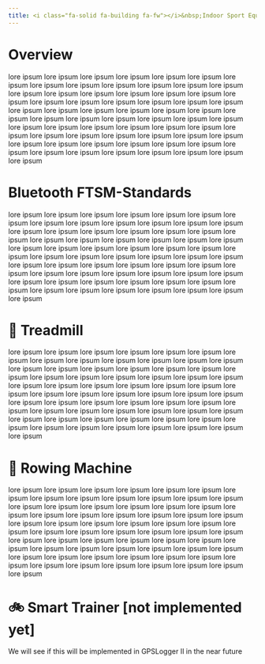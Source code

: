 ```yaml
---
title: <i class="fa-solid fa-building fa-fw"></i>&nbsp;Indoor Sport Equipment 
---
```

# Overview
lore ipsum lore ipsum lore ipsum lore ipsum lore ipsum lore ipsum lore ipsum lore ipsum lore ipsum lore ipsum lore ipsum lore ipsum lore ipsum lore ipsum lore ipsum lore ipsum lore ipsum lore ipsum lore ipsum lore ipsum lore ipsum lore ipsum lore ipsum lore ipsum lore ipsum lore ipsum lore ipsum lore ipsum lore ipsum lore ipsum lore ipsum lore ipsum lore ipsum lore ipsum lore ipsum lore ipsum lore ipsum lore ipsum lore ipsum lore ipsum lore ipsum lore ipsum lore ipsum lore ipsum lore ipsum lore ipsum lore ipsum lore ipsum lore ipsum lore ipsum lore ipsum lore ipsum lore ipsum lore ipsum lore ipsum lore ipsum lore ipsum lore ipsum lore ipsum lore ipsum lore ipsum lore ipsum lore ipsum lore ipsum lore ipsum lore ipsum

# <i class="fa-brands fa-bluetooth"></i> Bluetooth FTSM-Standards
lore ipsum lore ipsum lore ipsum lore ipsum lore ipsum lore ipsum lore ipsum lore ipsum lore ipsum lore ipsum lore ipsum lore ipsum lore ipsum lore ipsum lore ipsum lore ipsum lore ipsum lore ipsum lore ipsum lore ipsum lore ipsum lore ipsum lore ipsum lore ipsum lore ipsum lore ipsum lore ipsum lore ipsum lore ipsum lore ipsum lore ipsum lore ipsum lore ipsum lore ipsum lore ipsum lore ipsum lore ipsum lore ipsum lore ipsum lore ipsum lore ipsum lore ipsum lore ipsum lore ipsum lore ipsum lore ipsum lore ipsum lore ipsum lore ipsum lore ipsum lore ipsum lore ipsum lore ipsum lore ipsum lore ipsum lore ipsum lore ipsum lore ipsum lore ipsum lore ipsum lore ipsum lore ipsum lore ipsum lore ipsum lore ipsum lore ipsum

# 🏃 Treadmill
lore ipsum lore ipsum lore ipsum lore ipsum lore ipsum lore ipsum lore ipsum lore ipsum lore ipsum lore ipsum lore ipsum lore ipsum lore ipsum lore ipsum lore ipsum lore ipsum lore ipsum lore ipsum lore ipsum lore ipsum lore ipsum lore ipsum lore ipsum lore ipsum lore ipsum lore ipsum lore ipsum lore ipsum lore ipsum lore ipsum lore ipsum lore ipsum lore ipsum lore ipsum lore ipsum lore ipsum lore ipsum lore ipsum lore ipsum lore ipsum lore ipsum lore ipsum lore ipsum lore ipsum lore ipsum lore ipsum lore ipsum lore ipsum lore ipsum lore ipsum lore ipsum lore ipsum lore ipsum lore ipsum lore ipsum lore ipsum lore ipsum lore ipsum lore ipsum lore ipsum lore ipsum lore ipsum lore ipsum lore ipsum lore ipsum lore ipsum

# 🚣 Rowing Machine
lore ipsum lore ipsum lore ipsum lore ipsum lore ipsum lore ipsum lore ipsum lore ipsum lore ipsum lore ipsum lore ipsum lore ipsum lore ipsum lore ipsum lore ipsum lore ipsum lore ipsum lore ipsum lore ipsum lore ipsum lore ipsum lore ipsum lore ipsum lore ipsum lore ipsum lore ipsum lore ipsum lore ipsum lore ipsum lore ipsum lore ipsum lore ipsum lore ipsum lore ipsum lore ipsum lore ipsum lore ipsum lore ipsum lore ipsum lore ipsum lore ipsum lore ipsum lore ipsum lore ipsum lore ipsum lore ipsum lore ipsum lore ipsum lore ipsum lore ipsum lore ipsum lore ipsum lore ipsum lore ipsum lore ipsum lore ipsum lore ipsum lore ipsum lore ipsum lore ipsum lore ipsum lore ipsum lore ipsum lore ipsum lore ipsum lore ipsum

# 🚲 Smart Trainer \[not implemented yet\]
We will see if this will be implemented in GPSLogger II in the near future